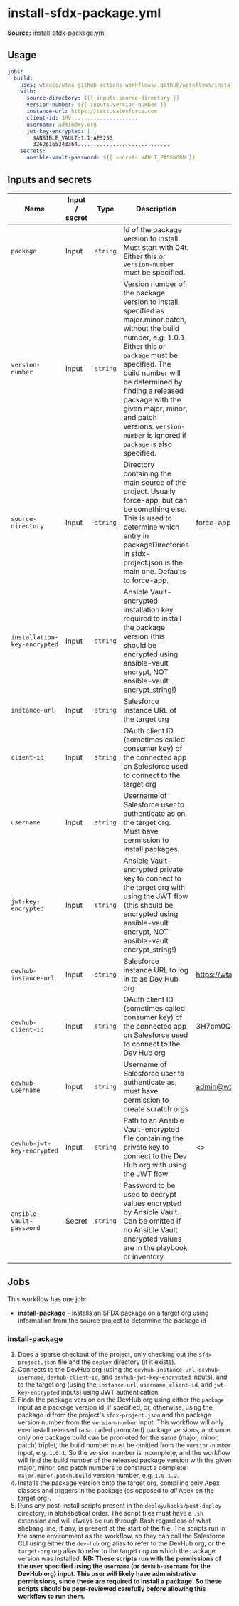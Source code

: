 # install-sfdx-package.yml

**Source:** [install-sfdx-package.yml](../.github/workflows/install-sfdx-package.yml)

## Usage

```yaml
jobs:
  build:
    uses: wtaxco/wtax-github-actions-workflows/.github/workflows/install-sfdx-package.yml@testing
    with:
      source-directory: ${{ inputs.source-directory }}
      version-number: ${{ inputs.version-number }}
      instance-url: https://test.salesforce.com
      client-id: 3MV.....................
      username: admin@my.org
      jwt-key-encrypted: |
        $ANSIBLE_VAULT;1.1;AES256
        32626165343364.............................
    secrets:
      ansible-vault-password: ${{ secrets.VAULT_PASSWORD }}
```

## Inputs and secrets

| Name                         | Input / secret | Type     | Description                                                                                                                                                                                                                                                                                                                                        | Default                                                                               |
|------------------------------|----------------|----------|----------------------------------------------------------------------------------------------------------------------------------------------------------------------------------------------------------------------------------------------------------------------------------------------------------------------------------------------------|---------------------------------------------------------------------------------------|
| `package`                    | Input          | `string` | Id of the package version to install. Must start with 04t. Either this or `version-number` must be specified.                                                                                                                                                                                                                                      |                                                                                       |
| `version-number`             | Input          | `string` | Version number of the package version to install, specified as major.minor.patch, without the build number, e.g. 1.0.1. Either this or `package` must be specified. The build number will be determined by finding a released package with the given major, minor, and patch versions. `version-number` is ignored if `package` is also specified. |                                                                                       |
| `source-directory`           | Input          | `string` | Directory containing the main source of the project. Usually force-app, but can be something else. This is used to determine which entry in packageDirectories in sfdx-project.json is the main one. Defaults to force-app.                                                                                                                        | force-app                                                                             |
| `installation-key-encrypted` | Input          | `string` | Ansible Vault-encrypted installation key required to install the package version (this should be encrypted using ansible-vault encrypt, NOT ansible-vault encrypt_string!)                                                                                                                                                                         |                                                                                       |
| `instance-url`               | Input          | `string` | Salesforce instance URL of the target org                                                                                                                                                                                                                                                                                                          |                                                                                       |
| `client-id`                  | Input          | `string` | OAuth client ID (sometimes called consumer key) of the connected app on Salesforce used to connect to the target org                                                                                                                                                                                                                               |                                                                                       |
| `username`                   | Input          | `string` | Username of Salesforce user to authenticate as on the target org. Must have permission to install packages.                                                                                                                                                                                                                                        |                                                                                       |
| `jwt-key-encrypted`          | Input          | `string` | Ansible Vault-encrypted private key to connect to the target org with using the JWT flow (this should be encrypted using ansible-vault encrypt, NOT ansible-vault encrypt_string!)                                                                                                                                                                 |                                                                                       |
| `devhub-instance-url`        | Input          | `string` | Salesforce instance URL to log in to as Dev Hub org                                                                                                                                                                                                                                                                                                | https://wtax.my.salesforce.com                                                        |
| `devhub-client-id`           | Input          | `string` | OAuth client ID (sometimes called consumer key) of the connected app on Salesforce used to connect to the Dev Hub org                                                                                                                                                                                                                              | 3H7cm0QedwevwtVKpSJ4PXeI7kvPanBgB3qK0sBU06E5MSMka3xqeg9JETRkx8Z8PQxuZkUvlMJH10MQ8A9uw |
| `devhub-username`            | Input          | `string` | Username of Salesforce user to authenticate as; must have permission to create scratch orgs                                                                                                                                                                                                                                                        | admin@wtax.prod                                                                       |
| `devhub-jwt-key-encrypted`   | Input          | `string` | Path to an Ansible Vault-encrypted file containing the private key to connect to the Dev Hub org with using the JWT flow                                                                                                                                                                                                                           | <<key for the connected app identified by client-id>>                                 |
| `ansible-vault-password`     | Secret         | `string` | Password to be used to decrypt values encrypted by Ansible Vault. Can be omitted if no Ansible Vault encrypted values are in the playbook or inventory.                                                                                                                                                                                            |                                                                                       |

## Jobs

This workflow has one job:
- **install-package** - installs an SFDX package on a target org using information from the source project to determine the package id

### install-package

1. Does a sparse checkout of the project, only checking out the `sfdx-project.json` file and the `deploy` directory
   (if it exists).
2. Connects to the DevHub org (using the `devhub-instance-url`, `devhub-username`, `devhub-client-id`, and 
   `devhub-jwt-key-encrypted` inputs), and to the target org (using the `instance-url`, `username`, `client-id`, and
   `jwt-key-encrypted` inputs) using JWT authentication.
3. Finds the package version on the DevHub org using either the `package` input as a package version id, if specified,
   or, otherwise, using the package id from the project's `sfdx-project.json` and the package version number from the 
   `version-number` input. This workflow will only ever install released (also called promoted) package versions, and
   since only one package build can be promoted for the same (major, minor, patch) triplet, the build number must be
   omitted from the `version-number` input, e.g. `1.0.1`. So the version number is incomplete, and the workflow will
   find the build number of the released package version with the given major, minor, and patch numbers to construct a
   complete `major.minor.patch.build` version number, e.g. `1.0.1.2`.
4. Installs the package version onto the target org, compiling only Apex classes and triggers in the package (as
   opposed to _all_ Apex on the target org).
5. Runs any post-install scripts present in the `deploy/hooks/post-deploy` directory, in alphabetical order. The 
   script files must have a `.sh` extension and will always be run through Bash regardless of what shebang line, 
   if any, is present at the start of the file. The scripts run in the same environment as the workflow, so they
   can call the Salesforce CLI using either the `dev-hub` org alias to refer to the DevHub org, or the `target-org`
   org alias to refer to the target org on which the package version was installed. 
   **NB:  These scripts run with the permissions of the user specified using the `username` (or `devhub-username` 
   for the DevHub org) input. This user will likely have administrative permissions, since these are required to install 
   a package. So these scripts should be peer-reviewed carefully before allowing this workflow to run them.**